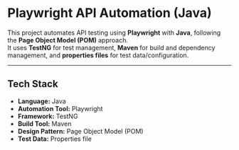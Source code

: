 # Playwright API Automation (Java)

This project automates API testing using **Playwright** with **Java**, following the **Page Object Model (POM)** approach.  
It uses **TestNG** for test management, **Maven** for build and dependency management, and **properties files** for test data/configuration.

---
## **Tech Stack**
- **Language:** Java
- **Automation Tool:** Playwright
- **Framework:** TestNG
- **Build Tool:** Maven
- **Design Pattern:** Page Object Model (POM)
- **Test Data:** Properties file

